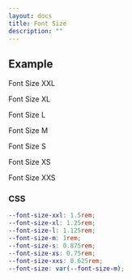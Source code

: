```yaml
---
layout: docs
title: Font Size
description: ""
---
```


## Example

<p class="font-size-xxl">Font Size XXL</p>
<p class="font-size-xl">Font Size XL</p>
<p class="font-size-l">Font Size L</p>
<p class="font-size-m">Font Size M</p>
<p class="font-size-s">Font Size S</p>
<p class="font-size-xs">Font Size XS</p>
<p class="font-size-xxs">Font Size XXS</p>

### CSS

```scss
--font-size-xxl: 1.5rem;
--font-size-xl: 1.25rem;
--font-size-l: 1.125rem;
--font-size-m: 1rem;
--font-size-s: 0.875rem;
--font-size-xs: 0.75rem;
--font-size-xxs: 0.625rem;
--font-size: var(--font-size-m);
```
